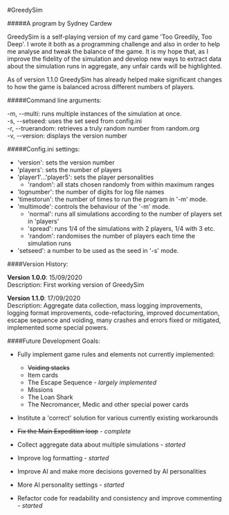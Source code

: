 #GreedySim

#####A program by Sydney Cardew

GreedySim is a self-playing version of my card game 'Too Greedily, Too Deep'. I wrote it both as a programming challenge and also in order to help me analyse and tweak the balance of the game. It is my hope that, as I improve the fidelity of the simulation and develop new ways to extract data about the simulation runs in aggregate, any unfair cards will be highlighted.

As of version 1.1.0 GreedySim has already helped make significant changes to how the game is balanced across different numbers of players.

#####Command line arguments:

-m, --multi: runs multiple instances of the simulation at once.    
-s, --setseed: uses the set seed from config.ini     
-r, --truerandom: retrieves a truly random number from random.org     
-v, --version: displays the version number

#####Config.ini settings:

* 'version': sets the version number    
* 'players': sets the number of players    
* 'player1'...'player5': sets the player personalities    
    * 'random': all stats chosen randomly from within maximum ranges
* 'lognumber': the number of digits for log file names    
* 'timestorun': the number of times to run the program in '-m' mode.     
* 'multimode': controls the behaviour of the '-m' mode. 
    * 'normal': runs all simulations according to the number of players set in 'players'  
    * 'spread': runs 1/4 of the simulations with 2 players, 1/4 with 3 etc.
    * 'random': randomises the number of players each time the simulation runs
* 'setseed': a number to be used as the seed in '-s' mode.     

####Version History:

**Version 1.0.0**: 15/09/2020   
Description: First working version of GreedySim

**Version 1.1.0**: 17/09/2020    
Description: Aggregate data collection, mass logging improvements, logging format improvements, code-refactoring, improved documentation, escape sequence and voiding, many crashes and errors fixed or mitigated, implemented some special powers.

####Future Development Goals:    

* Fully implement game rules and elements not currently implemented:      
    * ~~Voiding stacks~~
    * Item cards
    * The Escape Sequence - *largely implemented*
    * Missions
    * The Loan Shark
    * The Necromancer, Medic and other special power cards
    
* Institute a 'correct' solution for various currently existing workarounds 
* ~~Fix the Main Expedition loop~~ - *complete*
* Collect aggregate data about multiple simulations - *started*    
* Improve log formatting - *started*
* Improve AI and make more decisions governed by AI personalities     
* More AI personality settings - *started*
* Refactor code for readability and consistency and improve commenting - *started*
